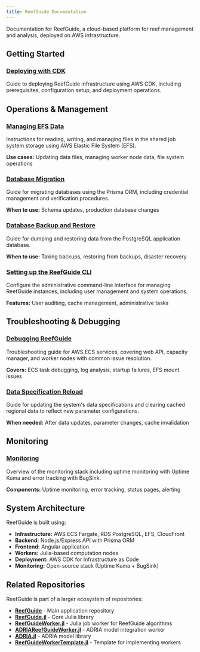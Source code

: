 ```yaml
---
title: ReefGuide Documentation
---
```


Documentation for ReefGuide, a cloud-based platform for reef management and analysis, deployed on AWS infrastructure.

## Getting Started

### [Deploying with CDK](./deploying-with-cdk.md)

Guide to deploying ReefGuide infrastructure using AWS CDK, including prerequisites, configuration setup, and deployment operations.

## Operations & Management

### [Managing EFS Data](./managing-efs-data.md)

Instructions for reading, writing, and managing files in the shared job system storage using AWS Elastic File System (EFS).

**Use cases:** Updating data files, managing worker node data, file system operations

### [Database Migration](./migrating-production-db.md)

Guide for migrating databases using the Prisma ORM, including credential management and verification procedures.

**When to use:** Schema updates, production database changes

### [Database Backup and Restore](./backup-and-restore-db.md)

Guide for dumping and restoring data from the PostgreSQL application database.

**When to use:** Taking backups, restoring from backups, disaster recovery

### [Setting up the ReefGuide CLI](./setting-up-reefguide-cli.md)

Configure the administrative command-line interface for managing ReefGuide instances, including user management and system operations.

**Features:** User auditing, cache management, administrative tasks

## Troubleshooting & Debugging

### [Debugging ReefGuide](./debugging-reefguide.md)

Troubleshooting guide for AWS ECS services, covering web API, capacity manager, and worker nodes with common issue resolution.

**Covers:** ECS task debugging, log analysis, startup failures, EFS mount issues

### [Data Specification Reload](./prompting-data-spec-reload.md)

Guide for updating the system's data specifications and clearing cached regional data to reflect new parameter configurations.

**When needed:** After data updates, parameter changes, cache invalidation

## Monitoring

### [Monitoring](./monitoring.md)

Overview of the monitoring stack including uptime monitoring with Uptime Kuma and error tracking with BugSink.

**Components:** Uptime monitoring, error tracking, status pages, alerting

## System Architecture

ReefGuide is built using:

- **Infrastructure:** AWS ECS Fargate, RDS PostgreSQL, EFS, CloudFront
- **Backend:** Node.js/Express API with Prisma ORM
- **Frontend:** Angular application
- **Workers:** Julia-based computation nodes
- **Deployment:** AWS CDK for Infrastructure as Code
- **Monitoring:** Open-source stack (Uptime Kuma + BugSink)

## Related Repositories

ReefGuide is part of a larger ecosystem of repositories:

- [**ReefGuide**](https://github.com/open-AIMS/reefguide) - Main application repository
- [**ReefGuide.jl**](https://github.com/open-AIMS/ReefGuide.jl) - Core Julia library
- [**ReefGuideWorker.jl**](https://github.com/open-AIMS/ReefGuideWorker.jl) - Julia job worker for ReefGuide algorithms
- [**ADRIAReefGuideWorker.jl**](https://github.com/open-AIMS/ADRIAReefGuideWorker.jl) - ADRIA model integration worker
- [**ADRIA.jl**](https://github.com/open-AIMS/ADRIA.jl) - ADRIA model library
- [**ReefGuideWorkerTemplate.jl**](https://github.com/open-AIMS/ReefGuideWorkerTemplate.jl) - Template for implementing workers
